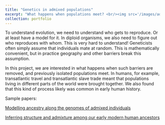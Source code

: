 ```yaml
---
title: "Genetics in admixed populations"
excerpt: "What happens when populations meet? <br/><img src='/images/admixture.jpeg'>"
collection: portfolio
---
```


To understand evolution, we need to understand who gets to reproduce. 
Or at least have a model for it. In diploid organisms, 
we also need to figure out who reproduces with whom. 
This is very hard to understand! Geneticists often simply assume that individuals mate
at random. This is mathematically convenient, but in practice geography 
and other barriers break this assumption. 

In this project, we are interested in what happens when such barriers are removed, and 
previously isolated populations meet. In humans, for example, 
transatlantic travel and transatlantic 
slave trade meant that populations living in different parts of the world
were brought together. We also found that this kind of process likely was common in 
early human history. 




Sample papers:

[Modelling ancestry along the genomes of admixed individuals](https://academic.oup.com/genetics/article/191/2/607/5935164)

[Inferring structure and admixture among our early modern human ancestors](https://www.biorxiv.org/content/10.1101/2022.03.23.485528v3)